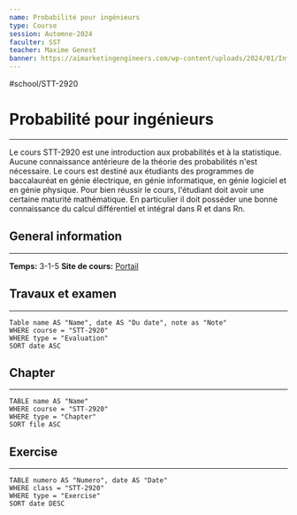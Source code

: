 ```yaml
---
name: Probabilité pour ingénieurs
type: Course
session: Automne-2024
faculter: SST
teacher: Maxime Genest
banner: https://aimarketingengineers.com/wp-content/uploads/2024/01/Inferential-Statistics2-1024x439.png
---
```

#school/STT-2920

# Probabilité pour ingénieurs
---
Le cours STT-2920 est une introduction aux probabilités et à la statistique. Aucune connaissance antérieure de la théorie des probabilités n'est nécessaire. Le cours est destiné aux étudiants des programmes de baccalauréat en génie électrique, en génie informatique, en génie logiciel et en génie physique. Pour bien réussir le cours, l'étudiant doit avoir une certaine maturité mathématique. En particulier il doit posséder une bonne connaissance du calcul différentiel et intégral dans R et dans Rn.

## General information
---
**Temps:** 3-1-5
**Site de cours:** [Portail](https://sitescours.monportail.ulaval.ca/ena/site/accueil?idSite=168946&idPage=4412284)

## Travaux et examen
---
```dataview
Table name AS "Name", date AS "Du date", note as "Note"
WHERE course = "STT-2920"
WHERE type = "Evaluation"
SORT date ASC
```
## Chapter
---
```dataview
TABLE name AS "Name"
WHERE course = "STT-2920"
WHERE type = "Chapter"
SORT file ASC
```

## Exercise
---
```dataview
TABLE numero AS "Numero", date AS "Date"
WHERE class = "STT-2920"
WHERE type = "Exercise"
SORT date DESC
```